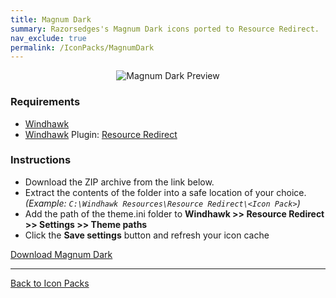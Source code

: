 ```yaml
---
title: Magnum Dark
summary: Razorsedges's Magnum Dark icons ported to Resource Redirect.
nav_exclude: true
permalink: /IconPacks/MagnumDark
---
```


<div align="center">
  <img src="https://gitlab.com/the-back-room/windhawk/resource-redirect/magnum-dark/-/raw/main/Extras/Preview.bmp" alt="Magnum Dark Preview" style="max-width: 100%; height: auto;">
</div>

### Requirements

- [Windhawk](https://windhawk.net/)
- [Windhawk](https://windhawk.net/) Plugin: [Resource Redirect](https://windhawk.net/mods/icon-resource-redirect)

### Instructions

 - Download the ZIP archive from the link below.
 - Extract the contents of the folder into a safe location of your choice. *(Example: `C:\Windhawk Resources\Resource Redirect\<Icon Pack>`)*
 - Add the path of the theme.ini folder to **Windhawk >> Resource Redirect >> Settings >> Theme paths**
 - Click the **Save settings** button and refresh your icon cache

<a href="https://gitlab.com/the-back-room/windhawk/resource-redirect/magnum-dark/-/archive/main/magnum-dark-main.zip" class="btn btn--primary btn--lg" target="_blank" rel="noopener noreferrer">Download Magnum Dark</a>

---

<a href="/IconPacks" class="btn btn--secondary btn--sm">Back to Icon Packs</a>